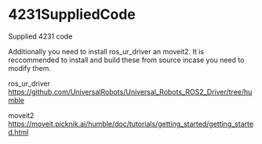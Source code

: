 # 4231SuppliedCode
Supplied 4231 code

Additionally you need to install ros_ur_driver an moveit2. It is reccommended to install and build these from source incase you need to modify them.

ros_ur_driver
https://github.com/UniversalRobots/Universal_Robots_ROS2_Driver/tree/humble

moveit2
https://moveit.picknik.ai/humble/doc/tutorials/getting_started/getting_started.html
